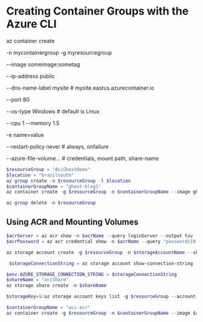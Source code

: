 # Creating Container Groups with the Azure CLI

az container create

-n mycontainergroup -g myresourcegroup

--image someimage:sometag

--ip-address public

--dns-name-label mysite # mysite.eastus.azurecontainer.io

--port 80

--os-type Windows # default is Linux

--cpu 1 --memory 1.5

-e name=value

--restart-policy never # always, onfailure

--azure-file-volume... # credentials, mount path, share-name

```PowerShell
$resourceGroup = "AciGhostDemo"
$location = "brazilsouth"
az group create -n $resourceGroup -l $location
$containerGroupName = "ghost-blog1"
az container create -g $resourceGroup -n $containerGroupName --image ghost --ports 2368 --ip-address public --dns-name-label ghostaci1

az group delete -n $resourceGroup
```

## Using ACR and Mounting Volumes

```PowerShell
$acrServer = az acr show -n $acrName --query loginServer --output tsv
$acrPassword = az acr credential show -n $acrName --query "passwords[0].value" -o tsv

az storage account create -g $resourceGroup -n $storageAccountName --sku Standand_LRS

 $storageConnectionString = az storage account show-connection-string -n $storageAccountName -g $resourceGroup --query connectionString -o tsv

$env:AZURE_STORAGE_CONNECTION_STRING = $storageConnectionString
$shareName = "aciShare"
az storage share create -n $shareName

$storageKey=$(az storage account keys list -g $resourceGroup --account-name $storageAccountName --query "[0].value" --output tsv)

$containerGroupName = "aci-acr"
az container create -g $resourceGroup -n $containerGroupName --image $acrServer/samplewebapp:v2 --cpu 1 --memory 1 --registry-username $acrName --registry-password $acrPassword --azure-file-volume-account-name $storageAccountName --azure-file-volume-account-key &storageKey --azure-file-volume-share-name $shareName --azure-file-volume-mount-path "/home" -e TestSetting=FromAzCli TestFileLocation=/home/message.txt --dns-name-label "aciacr1" --port 80
```